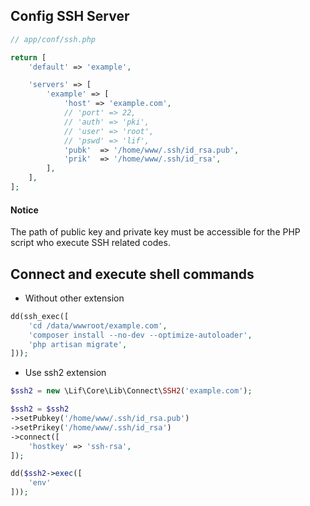 ## Config SSH Server

``` php
// app/conf/ssh.php

return [
    'default' => 'example',

    'servers' => [
        'example' => [
            'host' => 'example.com',
            // 'port' => 22,
            // 'auth' => 'pki',
            // 'user' => 'root',
            // 'pswd' => 'lif',
            'pubk'  => '/home/www/.ssh/id_rsa.pub',
            'prik'  => '/home/www/.ssh/id_rsa',
        ],
    ],
];
```

#### Notice

The path of public key and private key must be accessible for the PHP script who execute SSH related codes.

## Connect and execute shell commands

- Without other extension

``` php
dd(ssh_exec([
    'cd /data/wwwroot/example.com',
    'composer install --no-dev --optimize-autoloader',
    'php artisan migrate',
]));
```

- Use ssh2 extension

``` php
$ssh2 = new \Lif\Core\Lib\Connect\SSH2('example.com');

$ssh2 = $ssh2
->setPubkey('/home/www/.ssh/id_rsa.pub')
->setPrikey('/home/www/.ssh/id_rsa')
->connect([
    'hostkey' => 'ssh-rsa',
]);

dd($ssh2->exec([
    'env'
]));
```
